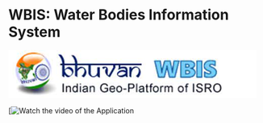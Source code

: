 # WBIS: Water Bodies Information System 
![alt text](isro_bhuvan.jpg)

[![Watch the video of the Application](https://drive.google.com/file/d/1FN8skRNEKRhHoZTkfucdZR7jXl4H0cEf/view?usp=sharing)


